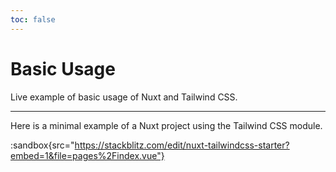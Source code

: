 ```yaml
---
toc: false
---
```


# Basic Usage

Live example of basic usage of Nuxt and Tailwind CSS.

---

Here is a minimal example of a Nuxt project using the Tailwind CSS module.

:sandbox{src="https://stackblitz.com/edit/nuxt-tailwindcss-starter?embed=1&file=pages%2Findex.vue"}
